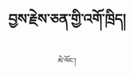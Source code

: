 ---
layout: post
title: བྱས་རྗེས་ཅན་གྱི་འགོ་ཁྲིད།
author: མེ་ལོང་།
category: སྤྱི་ཚོགས།
thumbnail: assets/img/meaningful-Leader.jpeg
featuredvideo: http://s3.amazonaws.com/melhong/wp-content/uploads/2018/07/20214049/meaningful-Leader.mp4
---